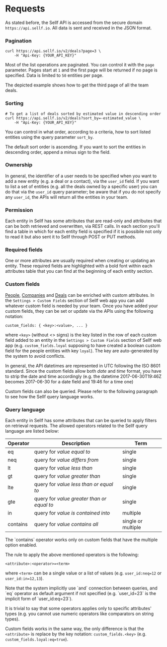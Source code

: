 # Requests

As stated before, the Sellf API is accessed from the secure domain `https://api.sellf.io`. All data is sent and received in the JSON format.

### Pagination

```shell
curl https://api.sellf.io/v2/deals?page=3 \
	-H "Api-Key: {YOUR_API_KEY}"
```

Most of the list operations are paginated. You can control it with the `page` parameter. Pages start at `1` and the first page will be returned if no page is specified. Data is limited to `50` entities per page.

The depicted example shows how to get the third page of all the team deals.


### Sorting

```shell
# To get a list of deals sorted by estimated value in descending order
curl https://api.sellf.io/v2/deals?sort_by=-estimated_value \
	-H "Api-Key: {YOUR_API_KEY}"
```

You can control in what order, according to a criteria, how to sort listed entities using the query parameter `sort_by`.

The default sort order is ascending. If you want to sort the entities in descending order, append a minus sign to the field.


### Ownership

In general, the identifier of a user needs to be specified when you want to add a new entity (e.g. a deal or a contact), via the `user_id` field. If you want to list a set of entities (e.g. all the deals owned by a specific user) you can do that via the `user_id` query parameter; be aware that if you do not specify any `user_id`, the APIs will return all the entities in your team.


### Permission

Each entity in Sellf has some attributes that are read-only and attributes that can be both retrieved and overwritten, via REST calls. In each section you'll find a table in which for each entity field is specified if it is possibile not only to read it but also sent it to Sellf through POST or PUT methods.


### Required fields

One or more attributes are usually required when creating or updating an entity. These required fields are highlighted with a bold font within each attributes table that you can find at the beginning of each entity section.


### <a name="custom_fields"></a>Custom fields

[People](#people), [Companies](#companies) and [Deals](#deals) can be enriched with custom attributes. In the `Settings > Custom Fields` section of Sellf web app you can add whatever custom field is needed by your team. Once you have added your custom fields, they can be set or update via the APIs using the following notation:

`
	custom_fields: {
		<key>:<value>,
		...
	}
`

where `<key>` (without <> signs) is the key listed in the row of each custom field added to an entity in the `Settings > Custom Fields` section of Sellf web app (e.g. `custom_fields.loyal` supposing to have created a boolean custom field for the people entities with key `loyal`). The key are auto-generated by the system to avoid conflicts.

<aside class="notice">
In general, the API datetimes are represented in UTC following the ISO 8601 standard. Since the custom fields allow both <em>date</em> and <em>time</em> format, you have to strip the date and time accordingly (e.g. the datetime 2017-06-30T19:46Z becomes 2017-06-30 for a date field and 19:46 for a time one)
</aside>

Custom fields can also be queried. Please refer to the following paragraph to see how the Sellf query language works.


### <a name="query_language"></a>Query language

Each entity in Sellf has some attributes that can be queried to apply filters on retrieval requests. The allowed operators related to the Sellf query language are listed below:

| Operator | Description | Term |
| --- | --- | --- |
| eq | query for *value equal to* | single |
| neq | query for *value differs from* | single |
| lt | query for *value less than* | single |
| gt | query for *value greater than* | single |
| lte | query for *value less than or equal to* | single |
| gte | query for *value greater than or equal to* | single |
| in | query for *value is contained into* | multiple |
| contains | query for *value contains all* | single or multiple |

<aside class="notice">
The `contains` operator works only on custom fields that have the multiple option enabled.
</aside>

The rule to apply the above mentioned operators is the following:

`<attribute>:<operator>=<term>`

where `<term>` can be a single value or a list of values (e.g. `user_id:neq=12` or `user_id:in=12,13`).

<aside class="notice">
Note that the system implicitly use `and` connection between queries, and `eq` operator as default argument if not specified (e.g. `user_id=23` is the implicit form of `user_id:eq=23`).
</aside>

It is trivial to say that some operators applies only to specific attributes' types (e.g. you cannot use numeric operators like comparators on string types).

Custom fields works in the same way, the only difference is that the `<attribute>` is replace by the key notation: `custom_fields.<key>` (e.g. `custom_fields.loyal:eq=true`).





